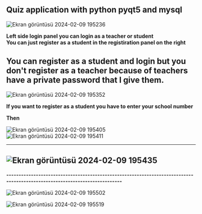 **Quiz application with python pyqt5 and mysql**
-------------------------------------------------------------------------------------------------

![Ekran görüntüsü 2024-02-09 195236](https://github.com/soykuvvetberat34/QuizApp_with_python_pyqt5_mysql/assets/69586522/aa8494cd-f2ed-47bc-962b-2c610ef3044f)


**Left side login panel you can login as a teacher or student**   
**You can just register as a student in the registiration panel on the right**

**You can register as a student and login but you don't register as a teacher because of teachers have a private password that I give them.**
-------------------------------------------------------------------------------------------------



![Ekran görüntüsü 2024-02-09 195352](https://github.com/soykuvvetberat34/QuizApp_with_python_pyqt5_mysql/assets/69586522/b6d58348-0026-4e0d-991c-9db2660b156c)


**If you want to register as a student you have to enter your school number**

**Then**


![Ekran görüntüsü 2024-02-09 195405](https://github.com/soykuvvetberat34/QuizApp_with_python_pyqt5_mysql/assets/69586522/ab563678-e176-4873-8db5-d7265b2ca294)              ![Ekran görüntüsü 2024-02-09 195411](https://github.com/soykuvvetberat34/QuizApp_with_python_pyqt5_mysql/assets/69586522/4aee8e44-15ed-4e56-9251-31db4ce5458b)                                                 

-------------------------------------------------------------------------------------------------

![Ekran görüntüsü 2024-02-09 195435](https://github.com/soykuvvetberat34/QuizApp_with_python_pyqt5_mysql/assets/69586522/6462fb3b-792a-420b-b8ef-f50a56a72dd9)                                                  
-------------------------------------------------------------------------------------------------

**---------------------------------------------------------------------------------------------------------------------------**



![Ekran görüntüsü 2024-02-09 195502](https://github.com/soykuvvetberat34/QuizApp_with_python_pyqt5_mysql/assets/69586522/94c47d62-9b85-4337-808e-5123803f51bc)


![Ekran görüntüsü 2024-02-09 195519](https://github.com/soykuvvetberat34/QuizApp_with_python_pyqt5_mysql/assets/69586522/abf173f3-bc64-4acd-b316-628e59688620)











